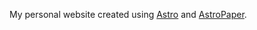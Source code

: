 My personal website created using [Astro](https://astro.build/) and [AstroPaper](https://astro.build/themes/details/astropaper/).
